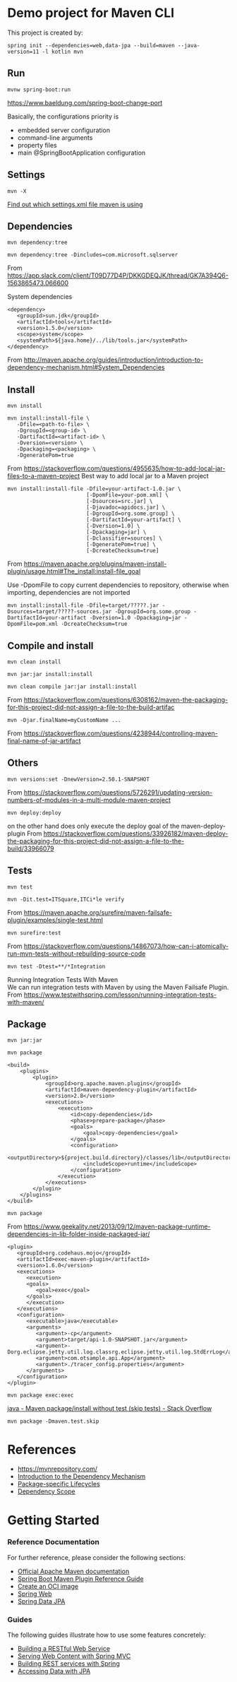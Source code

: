 # Demo project for Maven CLI
This project is created by:
```
spring init --dependencies=web,data-jpa --build=maven --java-version=11 -l kotlin mvn
```

## Run
```
mvnw spring-boot:run
```

https://www.baeldung.com/spring-boot-change-port

Basically, the configurations priority is

- embedded server configuration
- command-line arguments
- property files
- main @SpringBootApplication configuration

## Settings

```
mvn -X
```
[Find out which settings.xml file maven is using](https://stackoverflow.com/questions/9988814/how-do-i-find-out-which-settings-xml-file-maven-is-using)

## Dependencies
```
mvn dependency:tree
```

```
mvn dependency:tree -Dincludes=com.microsoft.sqlserver
```
From <https://app.slack.com/client/T09D77D4P/DKKGDEQJK/thread/GK7A394Q6-1563865473.066600> 

System dependencies
```
<dependency>
   <groupId>sun.jdk</groupId>
   <artifactId>tools</artifactId>
   <version>1.5.0</version>
   <scope>system</scope>
   <systemPath>${java.home}/../lib/tools.jar</systemPath>
</dependency>
```
From <http://maven.apache.org/guides/introduction/introduction-to-dependency-mechanism.html#System_Dependencies> 

## Install
```
mvn install
```

```
mvn install:install-file \
   -Dfile=<path-to-file> \
   -DgroupId=<group-id> \
   -DartifactId=<artifact-id> \
   -Dversion=<version> \
   -Dpackaging=<packaging> \
   -DgeneratePom=true
```
From <https://stackoverflow.com/questions/4955635/how-to-add-local-jar-files-to-a-maven-project> 
Best way to add local jar to a Maven project

```
mvn install:install-file -Dfile=your-artifact-1.0.jar \
                         [-DpomFile=your-pom.xml] \
                         [-Dsources=src.jar] \
                         [-Djavadoc=apidocs.jar] \
                         [-DgroupId=org.some.group] \
                         [-DartifactId=your-artifact] \
                         [-Dversion=1.0] \
                         [-Dpackaging=jar] \
                         [-Dclassifier=sources] \
                         [-DgeneratePom=true] \
                         [-DcreateChecksum=true]
```
From <https://maven.apache.org/plugins/maven-install-plugin/usage.html#The_install:install-file_goal> 

Use -DpomFile to copy current dependencies to repository, otherwise when importing, dependencies are not imported

```
mvn install:install-file -Dfile=target/?????.jar -Dsources=target/?????-sources.jar -DgroupId=org.some.group -DartifactId=your-artifact -Dversion=1.0 -Dpackaging=jar -DpomFile=pom.xml -DcreateChecksum=true
```

## Compile and install
```
mvn clean install
```

```
mvn jar:jar install:install
```

```
mvn clean compile jar:jar install:install
```
From <https://stackoverflow.com/questions/6308162/maven-the-packaging-for-this-project-did-not-assign-a-file-to-the-build-artifac> 

```
mvn -Djar.finalName=myCustomName ...
```
From <https://stackoverflow.com/questions/4238944/controlling-maven-final-name-of-jar-artifact> 

## Others
```
mvn versions:set -DnewVersion=2.50.1-SNAPSHOT
```
From <https://stackoverflow.com/questions/5726291/updating-version-numbers-of-modules-in-a-multi-module-maven-project> 

```
mvn deploy:deploy 
```
on the other hand does only execute the deploy goal of the maven-deploy-plugin
From <https://stackoverflow.com/questions/33926182/maven-deploy-the-packaging-for-this-project-did-not-assign-a-file-to-the-build/33966079>

## Tests
```
mvn test
```

```
mvn -Dit.test=ITSquare,ITCi*le verify
```
From <https://maven.apache.org/surefire/maven-failsafe-plugin/examples/single-test.html> 

```
mvn surefire:test
```
From <https://stackoverflow.com/questions/14867073/how-can-i-atomically-run-mvn-tests-without-rebuilding-source-code> 

```
mvn test -Dtest=**/*Integration
```
Running Integration Tests With Maven	
We can run integration tests with Maven by using the Maven Failsafe Plugin.
From <https://www.testwithspring.com/lesson/running-integration-tests-with-maven/> 

## Package

```
mvn jar:jar
```

```
mvn package
```

```
<build>
    <plugins>
        <plugin> 
            <groupId>org.apache.maven.plugins</groupId>
            <artifactId>maven-dependency-plugin</artifactId>
            <version>2.8</version>
            <executions>
                <execution>
                    <id>copy-dependencies</id>
                    <phase>prepare-package</phase>
                    <goals>
                        <goal>copy-dependencies</goal>
                    </goals>
                    <configuration>
                        <outputDirectory>${project.build.directory}/classes/lib</outputDirectory>
                        <includeScope>runtime</includeScope>
                    </configuration>
                </execution>
            </executions>
        </plugin>
    </plugins>
</build>
```

```
mvn package
```
From <https://www.geekality.net/2013/09/12/maven-package-runtime-dependencies-in-lib-folder-inside-packaged-jar/> 

```
<plugin>
   <groupId>org.codehaus.mojo</groupId>
   <artifactId>exec-maven-plugin</artifactId>
   <version>1.6.0</version>
   <executions>
      <execution>
      <goals>
         <goal>exec</goal>
      </goals>
      </execution>
   </executions>
   <configuration>
      <executable>java</executable>
      <arguments>
         <argument>-cp</argument>
         <argument>target/api-1.0-SNAPSHOT.jar</argument>
         <argument>-Dorg.eclipse.jetty.util.log.classrg.eclipse.jetty.util.log.StdErrLog</argument>
         <argument>com.otsample.api.App</argument>
         <argument>./tracer_config.properties</argument>
      </arguments>
   </configuration>
</plugin>
```

```
mvn package exec:exec
```

[java - Maven package/install without test (skip tests) - Stack Overflow](https://stackoverflow.com/questions/7456006/maven-package-install-without-test-skip-tests)

```
mvn package -Dmaven.test.skip
```

# References

- https://mvnrepository.com/
- [Introduction to the Dependency Mechanism](https://maven.apache.org/guides/introduction/introduction-to-dependency-mechanism.html) 
- [Package-specific Lifecycles](https://books.sonatype.com/mvnref-book/reference/lifecycle-sect-package-specific.html)
- [Dependency Scope](https://maven.apache.org/guides/introduction/introduction-to-dependency-mechanism.html)



# Getting Started

### Reference Documentation
For further reference, please consider the following sections:

* [Official Apache Maven documentation](https://maven.apache.org/guides/index.html)
* [Spring Boot Maven Plugin Reference Guide](https://docs.spring.io/spring-boot/docs/2.4.5/maven-plugin/reference/html/)
* [Create an OCI image](https://docs.spring.io/spring-boot/docs/2.4.5/maven-plugin/reference/html/#build-image)
* [Spring Web](https://docs.spring.io/spring-boot/docs/2.4.5/reference/htmlsingle/#boot-features-developing-web-applications)
* [Spring Data JPA](https://docs.spring.io/spring-boot/docs/2.4.5/reference/htmlsingle/#boot-features-jpa-and-spring-data)

### Guides
The following guides illustrate how to use some features concretely:

* [Building a RESTful Web Service](https://spring.io/guides/gs/rest-service/)
* [Serving Web Content with Spring MVC](https://spring.io/guides/gs/serving-web-content/)
* [Building REST services with Spring](https://spring.io/guides/tutorials/bookmarks/)
* [Accessing Data with JPA](https://spring.io/guides/gs/accessing-data-jpa/)

